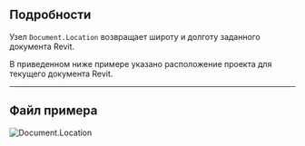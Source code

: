 ## Подробности
Узел `Document.Location` возвращает широту и долготу заданного документа Revit.

В приведенном ниже примере указано расположение проекта для текущего документа Revit.
___
## Файл примера

![Document.Location](./Revit.Application.Document.Location_img.jpg)
